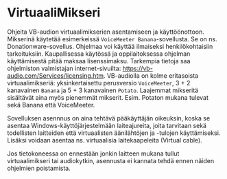 # VirtuaaliMikseri
Ohjeita VB-audion virtuaalimikserien asentamiseen ja käyttöönottoon. Mikserinä käytetää esimerkeissä `VoiceMeeter Banana`-sovellusta. Se on ns. Donationware-sovellus. Ohjelmaa voi käyttää ilmaiseksi henkilökohtaisiin tarkoituksiin. Kaupallisessa käytössä ja oppilaitoksessa ohjelman käyttämisestä pitää maksaa lisenssimaksu. Tarkempia tietoja saa ohjelmiston valmistajan internet-sivuilta: https://vb-audio.com/Services/licensing.htm. VB-audiolla on kolme eritasoista virtuaalimikseriä: yksinkertaisettu perusversio `VoiceMeeter`, 3 + 2 kanavainen `Banana` ja 5 + 3 kanavainen `Potato`. Laajemmat mikseritä sisältävät aina myös pienemmät mikserit. Esim. Potaton mukana tulevat sekä Banana että VoiceMeeter.

Sovelluksen asennnus on aina tehtävä pääkäyttäjän oikeuksin, koska se asentaa Windows-käyttöjärjestelmään laiteajureita, joita tarvitaan sekä todellisten laitteiden että virtuaalisten äänilähtöjen ja -tulojen käyttämiseksi. Lisäksi voidaan asentaa ns. virtuaalisia laitekaapeleita (Virtual cable).

Jos tietokoneessa on ennestään jonkin laitteen mukana tullut virtuaalimikseri tai audiokytkin, asennusta ei kannata tehdä ennen näiden ohjelmien poistamista.

